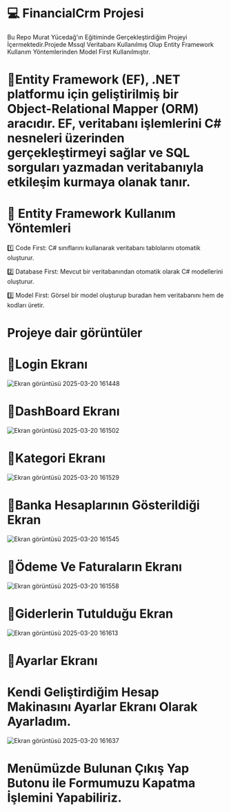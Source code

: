 # 💻 FinancialCrm Projesi
Bu Repo Murat Yücedağ'ın Eğitiminde Gerçekleştirdiğim Projeyi İçermektedir.Projede Mssql Veritabanı Kullanılmış Olup Entity Framework Kullanım Yöntemlerinden Model First Kullanılmıştır.
# 📍Entity Framework (EF), .NET platformu için geliştirilmiş bir Object-Relational Mapper (ORM) aracıdır. EF, veritabanı işlemlerini C# nesneleri üzerinden gerçekleştirmeyi sağlar ve SQL sorguları yazmadan veritabanıyla etkileşim kurmaya olanak tanır.
# 🔹 Entity Framework Kullanım Yöntemleri
1️⃣ Code First: C# sınıflarını kullanarak veritabanı tablolarını otomatik oluşturur.

2️⃣ Database First: Mevcut bir veritabanından otomatik olarak C# modellerini oluşturur.

3️⃣ Model First: Görsel bir model oluşturup buradan hem veritabanını hem de kodları üretir.
# Projeye dair görüntüler
#  🔹Login Ekranı
![Ekran görüntüsü 2025-03-20 161448](https://github.com/user-attachments/assets/cdf5e220-e355-4c28-9977-249f4cdaac24)
#  🔹DashBoard Ekranı 
![Ekran görüntüsü 2025-03-20 161502](https://github.com/user-attachments/assets/3b0b9532-adae-45bc-a56b-591a86d51b14)
#  🔹Kategori Ekranı 
![Ekran görüntüsü 2025-03-20 161529](https://github.com/user-attachments/assets/c0eb0a93-b662-48b5-ac52-2cec4819347e)
#  🔹Banka Hesaplarının Gösterildiği Ekran
![Ekran görüntüsü 2025-03-20 161545](https://github.com/user-attachments/assets/26ae5aad-0370-4ca2-9bf3-28352bf0fab5)
#  🔹Ödeme Ve Faturaların Ekranı
![Ekran görüntüsü 2025-03-20 161558](https://github.com/user-attachments/assets/7a87ee85-cea3-4cac-a45a-40fc22b354ca)
#  🔹Giderlerin Tutulduğu Ekran
![Ekran görüntüsü 2025-03-20 161613](https://github.com/user-attachments/assets/b9dd0850-7a3d-4bb9-8868-856fa77bf140)
#  🔹Ayarlar Ekranı 
# Kendi Geliştirdiğim Hesap Makinasını Ayarlar Ekranı Olarak Ayarladım.
![Ekran görüntüsü 2025-03-20 161637](https://github.com/user-attachments/assets/16205a70-85db-4c81-a67f-8c6cb1924cbe)
 # Menümüzde Bulunan Çıkış Yap Butonu ile Formumuzu Kapatma İşlemini Yapabiliriz.
